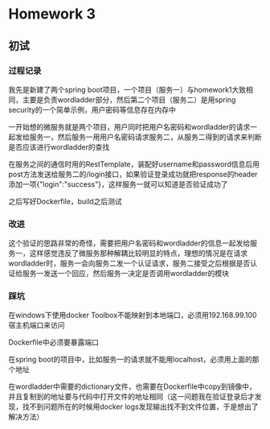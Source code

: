 # Homework 3

## 初试

### 过程记录

我先是新建了两个spring boot项目，一个项目（服务一）与homework1大致相同，主要是负责wordladder部分，然后第二个项目（服务二）是用spring security的一个简单示例，用户密码等信息存在内存中



一开始想的微服务就是两个项目，用户同时把用户名密码和wordladder的请求一起发给服务一，然后服务一用用户名密码请求服务二，从服务二得到的请求来判断是否应该进行wordladder的查找



在服务之间的通信时用的RestTemplate，装配好username和password信息后用post方法发送给服务二的/login接口，如果验证登录成功就把response的header添加一项{"login":"success"}，这样服务一就可以知道是否验证成功了

之后写好Dockerfile，build之后测试



### 改进

这个验证的思路非常的奇怪，需要把用户名密码和wordladder的信息一起发给服务一，这样感觉违反了微服务那种解耦比较明显的特点，理想的情况是在请求wordladder时，服务一会向服务二发一个认证请求，服务二接受之后根据是否认证给服务一发送一个回应，然后服务一决定是否调用wordladder的模块

### 踩坑

在windows下使用docker Toolbox不能映射到本地端口，必须用192.168.99.100宿主机端口来访问



Dockerfile中必须要暴露端口



在spring boot的项目中，比如服务一的请求就不能用localhost，必须用上面的那个地址



在wordladder中需要的dictionary文件，也需要在Dockerfile中copy到镜像中，并且复制到的地址要与代码中打开文件的地址相同（这一问题我在验证登录后才发现，找不到问题所在的时候用docker logs发现输出找不到文件位置，于是想出了解决方法）